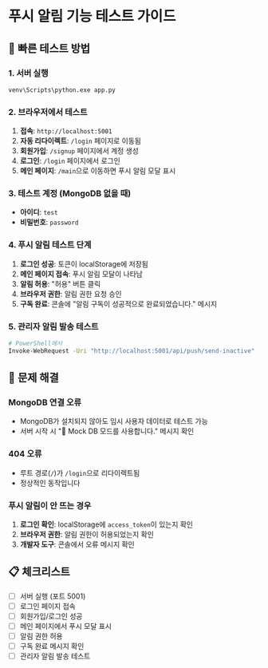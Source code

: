 # 푸시 알림 기능 테스트 가이드

## 🚀 빠른 테스트 방법

### 1. 서버 실행
```bash
venv\Scripts\python.exe app.py
```

### 2. 브라우저에서 테스트
1. **접속**: `http://localhost:5001`
2. **자동 리다이렉트**: `/login` 페이지로 이동됨
3. **회원가입**: `/signup` 페이지에서 계정 생성
4. **로그인**: `/login` 페이지에서 로그인
5. **메인 페이지**: `/main`으로 이동하면 푸시 알림 모달 표시

### 3. 테스트 계정 (MongoDB 없을 때)
- **아이디**: `test`
- **비밀번호**: `password`

### 4. 푸시 알림 테스트 단계
1. **로그인 성공**: 토큰이 localStorage에 저장됨
2. **메인 페이지 접속**: 푸시 알림 모달이 나타남
3. **알림 허용**: "허용" 버튼 클릭
4. **브라우저 권한**: 알림 권한 요청 승인
5. **구독 완료**: 콘솔에 "알림 구독이 성공적으로 완료되었습니다." 메시지

### 5. 관리자 알림 발송 테스트
```bash
# PowerShell에서
Invoke-WebRequest -Uri "http://localhost:5001/api/push/send-inactive" -Method POST -Headers @{"Authorization"="Bearer test-admin-secret-key-123"; "Content-Type"="application/json"} -Body '{"days": 0, "title": "테스트 알림", "body": "로컬 테스트 성공!"}'
```

## 🔧 문제 해결

### MongoDB 연결 오류
- MongoDB가 설치되지 않아도 임시 사용자 데이터로 테스트 가능
- 서버 시작 시 "📝 Mock DB 모드를 사용합니다." 메시지 확인

### 404 오류
- 루트 경로(`/`)가 `/login`으로 리다이렉트됨
- 정상적인 동작입니다

### 푸시 알림이 안 뜨는 경우
1. **로그인 확인**: localStorage에 `access_token`이 있는지 확인
2. **브라우저 권한**: 알림 권한이 허용되었는지 확인
3. **개발자 도구**: 콘솔에서 오류 메시지 확인

## 📋 체크리스트
- [ ] 서버 실행 (포트 5001)
- [ ] 로그인 페이지 접속
- [ ] 회원가입/로그인 성공
- [ ] 메인 페이지에서 푸시 모달 표시
- [ ] 알림 권한 허용
- [ ] 구독 완료 메시지 확인
- [ ] 관리자 알림 발송 테스트

